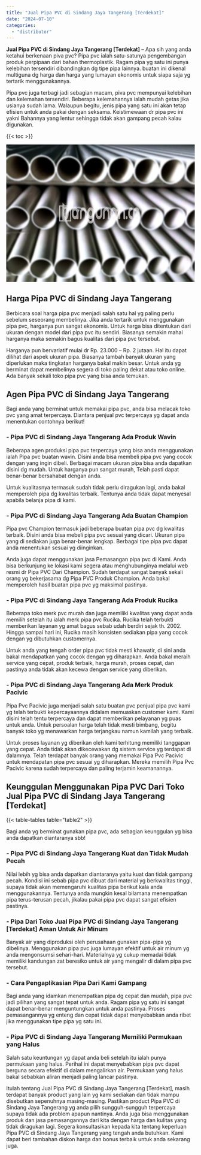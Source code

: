 ```yaml
---
title: "Jual Pipa PVC di Sindang Jaya Tangerang [Terdekat]"
date: "2024-07-10"
categories: 
  - "distributor"
---
```


**Jual Pipa PVC di Sindang Jaya Tangerang \[Terdekat\]** – Apa sih yang anda ketahui berkenaan piva pvc? Pipa pvc ialah satu-satunya pengembangan produk perpipaan dari bahan thermoplastik. Ragam pipa yg satu ini punya kelebihan tersendiri dibandingkan dg tipe pipa lainnya. buatan ini dikenal multiguna dg harga dan harga yang lumayan ekonomis untuk siapa saja yg tertarik menggunakannya.

Pipa pvc juga terbagi jadi sebagian macam, piva pvc mempunyai kelebihan dan kelemahan tersendiri. Beberapa kelemahannya ialah mudah getas jika usianya sudah lama. Walaupun begitu, jenis pipa yang satu ini akan tetap efisien untuk anda pakai dengan seksama. Keistimewaan dr pipa pvc ini yakni Bahannya yang lentur sehingga tidak akan gampang pecah kalau digunakan.

{{< toc >}}

![Jual Pipa PVC di Sindang Jaya Tangerang [Terdekat]](/images/jaul-pipa-pvc-62.png)

## Harga Pipa PVC di Sindang Jaya Tangerang

Berbicara soal harga pipa pvc menjadi salah satu hal yg paling perlu sebelum seseorang membelinya. Jika anda tertarik untuk menggunakan pipa pvc, harganya pun sangat ekonomis. Untuk harga bisa ditentukan dari ukuran dengan model dari pipa pvc itu sendiri. Biasanya semakin mahal harganya maka semakin bagus kualitas dari pipa pvc tersebut.

Harganya pun bervariatif mulai dr Rp. 23.000 – Rp. 2 jutaan. Hal itu dapat dilihat dari aspek ukuran pipa. Biasanya tambah banyak ukuran yang diperlukan maka tingkatan harganya bakal makin besar. Untuk anda yg berminat dapat membelinya segera di toko paling dekat atau toko online. Ada banyak sekali toko pipa pvc yang bisa anda temukan.

## Agen Pipa PVC di Sindang Jaya Tangerang

Bagi anda yang berminat untuk memakai pipa pvc, anda bisa melacak toko pvc yang amat terpercaya. Diantara penjual pvc terpercaya yg dapat anda menentukan contohnya berikut!

### \- Pipa PVC di Sindang Jaya Tangerang Ada Produk Wavin

Beberapa agen produksi pipa pvc terpercaya yang bisa anda menggunakan ialah Pipa pvc buatan wavin. Disini anda bisa membeli pipa pvc yang cocok dengan yang ingin dibeli. Berbagai macam ukuran pipa bisa anda dapatkan disini dg mudah. Untuk harganya pun sangat murah, Telah pasti dapat benar-benar bersahabat dengan anda.

Untuk kualitasnya termasuk sudah tidak perlu diragukan lagi, anda bakal memperoleh pipa dg kwalitas terbaik. Tentunya anda tidak dapat menyesal apabila belanja pipa di kami.

### \- Pipa PVC di Sindang Jaya Tangerang Ada Buatan Champion

Pipa pvc Champion termasuk jadi beberapa buatan pipa pvc dg kwalitas terbaik. Disini anda bisa mebeli pipa pvc sesuai yang dicari. Ukuran pipa yang di sediakan juga benar-benar lengkap. Berbagai tipe pipa pvc dapat anda menentukan sesuai yg diinginkan.

Anda juga dapat menggunakan jasa Pemasangan pipa pvc di Kami. Anda bisa berkunjung ke lokasi kami segera atau menghubunginya melalui web resmi dr Pipa PVC Dari Champion. Sudah terdapat sangat banyak sekali orang yg bekerjasama dg Pipa PVC Produk Champion. Anda bakal memperoleh hasil buatan pipa pvc yg maksimal pastinya.

### \- Pipa PVC di Sindang Jaya Tangerang Ada Produk Rucika

Beberapa toko merk pvc murah dan juga memiliki kwalitas yang dapat anda memilih setelah itu ialah merk pipa pvc Rucika. Rucika telah terbukti memberikan layanan yg amat bagus sebab udah berdiri sejak th. 2002. Hingga sampai hari ini, Rucika masih konsisten sediakan pipa yang cocok dengan yg dibutuhkan customernya.

Untuk anda yang tengah order pipa pvc tidak mesti khawatir, di sini anda bakal mendapatkan yang cocok dengan yg diharapkan. Anda bakal meraih service yang cepat, produk terbaik, harga murah, proses cepat, dan pastinya anda tidak akan kecewa dengan service yang diberikan.

### \- Pipa PVC di Sindang Jaya Tangerang Ada Merk Produk Pacivic

Pipa Pvc Pacivic juga menjadi salah satu buatan pvc penjual pipa pvc kami yg telah terbukti kepercayaannya didalam memuaskan customer kami. Kami disini telah tentu terpercaya dan dapat memberikan pelayanan yg puas untuk anda. Untuk persoalan harga telah tidak mesti bimbang, begitu banyak toko yg menawarkan harga terjangkau namun kamilah yang terbaik.

Untuk proses layanan yg diberikan oleh kami terhitung memiliki tanggapan yang cepat. Anda tidak akan dikecewakan dg sistem service yg terdapat di dalamnya. Telah terdapat banyak orang yang memakai Pipa Pvc Pacivic untuk mendapatan pipa pvc sesuai yg diharapkan. Mereka memilih Pipa Pvc Pacivic karena sudah terpercaya dan paling terjamin keamanannya.

## Keunggulan Menggunakan Pipa PVC Dari Toko Jual Pipa PVC di Sindang Jaya Tangerang \[Terdekat\]

{{< table-tables table="table2" >}}

Bagi anda yg berminat gunakan pipa pvc, ada sebagian keunggulan yg bisa anda dapatkan diantaranya sbb!

### \- Pipa PVC di Sindang Jaya Tangerang Kuat dan Tidak Mudah Pecah

Nilai lebih yg bisa anda dapatkan diantaranya yaitu kuat dan tidak gampang pecah. Kondisi ini sebab pipa pvc dibuat dari material yg berkwalitas tinggi, supaya tidak akan memengaruhi kualitas pipa berikut kala anda menggunakannya. Tentunya anda mungkin kesal bilamana menempatkan pipa terus-terusan pecah, jikalau pakai pipa pvc dapat sangat efisien pastinya.

### \- Pipa Dari Toko Jual Pipa PVC di Sindang Jaya Tangerang \[Terdekat\] Aman Untuk Air Minum

Banyak air yang diproduksi oleh perusahaan gunakan pipa-pipa yg dibelinya. Menggunakan pipa pvc juga lumayan efektif untuk air minum yg anda mengonsumsi sehari-hari. Materialnya yg cukup memadai tidak memiliki kandungan zat beresiko untuk air yang mengalir di dalam pipa pvc tersebut.

### \- Cara Pengaplikasian Pipa Dari Kami Gampang

Bagi anda yang idamkan menempatkan pipa dg cepat dan mudah, pipa pvc jadi pilihan yang sangat tepat untuk anda. Ragam pipa yg satu ini sangat dapat benar-benar menguntungkan untuk anda pastinya. Proses pemasangannya yg enteng dan cepat tidak dapat menyebabkan anda ribet jika menggunakan tipe pipa yg satu ini.

### \- Pipa PVC di Sindang Jaya Tangerang Memiliki Permukaan yang Halus

Salah satu keuntungan yg dapat anda beli setelah itu ialah punya permukaan yang halus. Perihal ini dapat menyebabkan pipa pvc dapat berguna secara efektif di dalam mengalirkan air. Permukaan yang halus bakal sebabkan aliran menjadi paling lancar pastinya.

Itulah tentang Jual Pipa PVC di Sindang Jaya Tangerang \[Terdekat\], masih terdapat banyak product yang lain yg kami sediakan dan tidak mampu disebutkan sepenuhnya masing-masing. Pastikan product Pipa PVC di Sindang Jaya Tangerang yg anda pilih sungguh-sungguh terpercaya supaya tidak ada problem apapun nantinya. Anda juga bisa menggunakan produk dan jasa pemasangannya dari kita dengan harga dan kulitas yang tidak diragukan lagi. Segera konsultasikan kepada kita tentang keperluan Pipa PVC di Sindang Jaya Tangerang yang tengah anda butuhkan. Kami dapat beri tambahan diskon harga dan bonus terbaik untuk anda sekarang juga.
